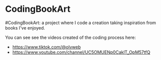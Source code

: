 # CodingBookArt
#CodingBookArt: a project where I code a creation taking inspiration from books I've enjoyed.

You can see see the videos created of the coding process here:
- https://www.tiktok.com/@olvweb
- https://www.youtube.com/channel/UC5OMUENp0CaklT_OpM57tfQ
